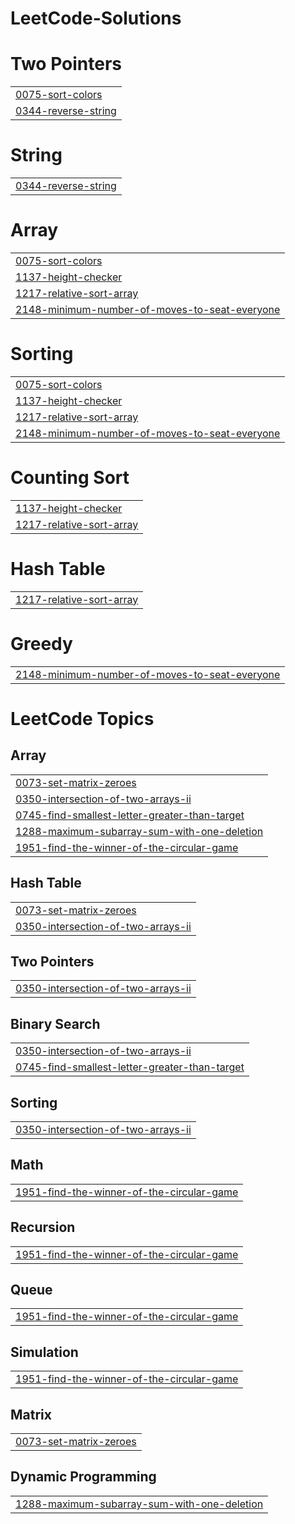 # LeetCode-Solutions


# Two Pointers
|  |
| ------- |
| [0075-sort-colors](https://github.com/Anmol-26/LeetCode-Solutions/tree/master/0075-sort-colors) |
| [0344-reverse-string](https://github.com/Anmol-26/LeetCode-Solutions/tree/master/0344-reverse-string) |
# String
|  |
| ------- |
| [0344-reverse-string](https://github.com/Anmol-26/LeetCode-Solutions/tree/master/0344-reverse-string) |
# Array
|  |
| ------- |
| [0075-sort-colors](https://github.com/Anmol-26/LeetCode-Solutions/tree/master/0075-sort-colors) |
| [1137-height-checker](https://github.com/Anmol-26/LeetCode-Solutions/tree/master/1137-height-checker) |
| [1217-relative-sort-array](https://github.com/Anmol-26/LeetCode-Solutions/tree/master/1217-relative-sort-array) |
| [2148-minimum-number-of-moves-to-seat-everyone](https://github.com/Anmol-26/LeetCode-Solutions/tree/master/2148-minimum-number-of-moves-to-seat-everyone) |
# Sorting
|  |
| ------- |
| [0075-sort-colors](https://github.com/Anmol-26/LeetCode-Solutions/tree/master/0075-sort-colors) |
| [1137-height-checker](https://github.com/Anmol-26/LeetCode-Solutions/tree/master/1137-height-checker) |
| [1217-relative-sort-array](https://github.com/Anmol-26/LeetCode-Solutions/tree/master/1217-relative-sort-array) |
| [2148-minimum-number-of-moves-to-seat-everyone](https://github.com/Anmol-26/LeetCode-Solutions/tree/master/2148-minimum-number-of-moves-to-seat-everyone) |
# Counting Sort
|  |
| ------- |
| [1137-height-checker](https://github.com/Anmol-26/LeetCode-Solutions/tree/master/1137-height-checker) |
| [1217-relative-sort-array](https://github.com/Anmol-26/LeetCode-Solutions/tree/master/1217-relative-sort-array) |
# Hash Table
|  |
| ------- |
| [1217-relative-sort-array](https://github.com/Anmol-26/LeetCode-Solutions/tree/master/1217-relative-sort-array) |
# Greedy
|  |
| ------- |
| [2148-minimum-number-of-moves-to-seat-everyone](https://github.com/Anmol-26/LeetCode-Solutions/tree/master/2148-minimum-number-of-moves-to-seat-everyone) |
<!---LeetCode Topics Start-->
# LeetCode Topics
## Array
|  |
| ------- |
| [0073-set-matrix-zeroes](https://github.com/Anmol-26/LeetCode-Solutions/tree/master/0073-set-matrix-zeroes) |
| [0350-intersection-of-two-arrays-ii](https://github.com/Anmol-26/LeetCode-Solutions/tree/master/0350-intersection-of-two-arrays-ii) |
| [0745-find-smallest-letter-greater-than-target](https://github.com/Anmol-26/LeetCode-Solutions/tree/master/0745-find-smallest-letter-greater-than-target) |
| [1288-maximum-subarray-sum-with-one-deletion](https://github.com/Anmol-26/LeetCode-Solutions/tree/master/1288-maximum-subarray-sum-with-one-deletion) |
| [1951-find-the-winner-of-the-circular-game](https://github.com/Anmol-26/LeetCode-Solutions/tree/master/1951-find-the-winner-of-the-circular-game) |
## Hash Table
|  |
| ------- |
| [0073-set-matrix-zeroes](https://github.com/Anmol-26/LeetCode-Solutions/tree/master/0073-set-matrix-zeroes) |
| [0350-intersection-of-two-arrays-ii](https://github.com/Anmol-26/LeetCode-Solutions/tree/master/0350-intersection-of-two-arrays-ii) |
## Two Pointers
|  |
| ------- |
| [0350-intersection-of-two-arrays-ii](https://github.com/Anmol-26/LeetCode-Solutions/tree/master/0350-intersection-of-two-arrays-ii) |
## Binary Search
|  |
| ------- |
| [0350-intersection-of-two-arrays-ii](https://github.com/Anmol-26/LeetCode-Solutions/tree/master/0350-intersection-of-two-arrays-ii) |
| [0745-find-smallest-letter-greater-than-target](https://github.com/Anmol-26/LeetCode-Solutions/tree/master/0745-find-smallest-letter-greater-than-target) |
## Sorting
|  |
| ------- |
| [0350-intersection-of-two-arrays-ii](https://github.com/Anmol-26/LeetCode-Solutions/tree/master/0350-intersection-of-two-arrays-ii) |
## Math
|  |
| ------- |
| [1951-find-the-winner-of-the-circular-game](https://github.com/Anmol-26/LeetCode-Solutions/tree/master/1951-find-the-winner-of-the-circular-game) |
## Recursion
|  |
| ------- |
| [1951-find-the-winner-of-the-circular-game](https://github.com/Anmol-26/LeetCode-Solutions/tree/master/1951-find-the-winner-of-the-circular-game) |
## Queue
|  |
| ------- |
| [1951-find-the-winner-of-the-circular-game](https://github.com/Anmol-26/LeetCode-Solutions/tree/master/1951-find-the-winner-of-the-circular-game) |
## Simulation
|  |
| ------- |
| [1951-find-the-winner-of-the-circular-game](https://github.com/Anmol-26/LeetCode-Solutions/tree/master/1951-find-the-winner-of-the-circular-game) |
## Matrix
|  |
| ------- |
| [0073-set-matrix-zeroes](https://github.com/Anmol-26/LeetCode-Solutions/tree/master/0073-set-matrix-zeroes) |
## Dynamic Programming
|  |
| ------- |
| [1288-maximum-subarray-sum-with-one-deletion](https://github.com/Anmol-26/LeetCode-Solutions/tree/master/1288-maximum-subarray-sum-with-one-deletion) |
<!---LeetCode Topics End-->